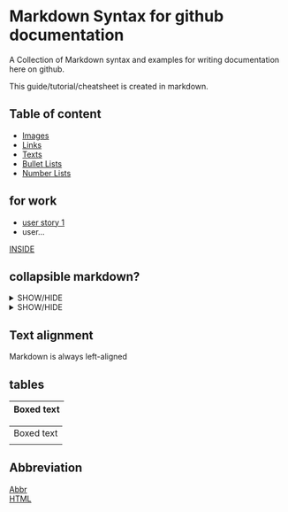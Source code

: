 <a name="top"></a>
# Markdown Syntax for github documentation
A Collection of Markdown syntax and examples for writing documentation here on github.

This guide/tutorial/cheatsheet is created in markdown.

## Table of content

* [Images](/Image/README.md#top)
* [Links](/Link.md#top)
* [Texts](/Text.md#top)
* [Bullet Lists](/BulletList.md#top)
* [Number Lists](/NumberList.md#top)

## for work
* [user story 1](https://github.com/bent-mortensen/Dokumentation/blob/master/UserStories/user-story-1.md)
* user...

[INSIDE](\#inside "Inside")  

## collapsible markdown?
<details><summary>SHOW/HIDE</summary>
  
  text
    text

</details>

<details><summary>SHOW/HIDE</summary>
<a name="inside"></a>  
#### yes, even hidden code blocks!

```csharp
public void Method(string argh[])
{
  ComeOn();
  bool temp = true;
  string text = "";
  if(temp){
    return text = "Hello";
  }
  
}
```
> quete
>> more

syntax  
```**This text is _extremely_ important**```  
example  
**This text is _extremely_ important**  
syntax  
```_This text is **extremely** important_```  
example  
_This text is **extremely** important_  


</details>

## Text alignment
Markdown is always left-aligned 

## tables
| Boxed text |
|:-:|

||
|:-:|
| Boxed text |
||



## Abbreviation
[Abbr](\# "Abbreviation")  
[HTML](\# "Hypertext Markup Language")  
